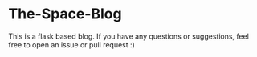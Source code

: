 # The-Space-Blog

This is a flask based blog. If you have any questions or suggestions, feel free to open an issue or pull request :)
